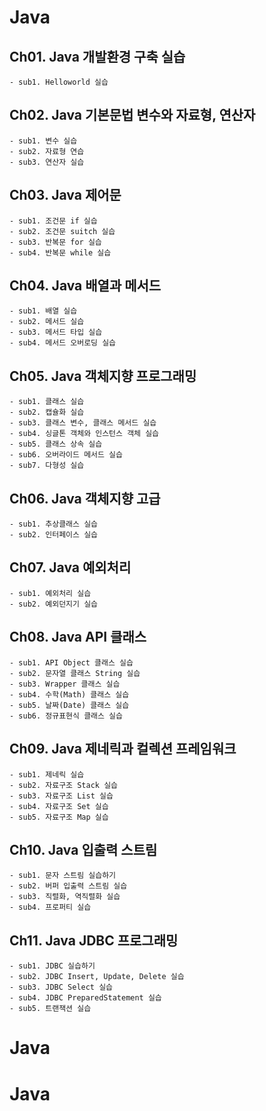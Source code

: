 # Java

## Ch01. Java 개발환경 구축 실습
	- sub1. Helloworld 실습

## Ch02. Java 기본문법 변수와 자료형, 연산자
	- sub1. 변수 실습
	- sub2. 자료형 연습
	- sub3. 연산자 실습

## Ch03. Java 제어문
	- sub1. 조건문 if 실습
	- sub2. 조건문 suitch 실습
	- sub3. 반복문 for 실습
	- sub4. 반복문 while 실습
	
## Ch04. Java 배열과 메서드
	- sub1. 배열 실습
	- sub2. 메서드 실습
	- sub3. 메서드 타입 실습
	- sub4. 메서드 오버로딩 실습
	
## Ch05. Java 객체지향 프로그래밍
	- sub1.	클래스 실습
	- sub2.	캡슐화 실습
	- sub3.	클래스 변수, 클래스 메서드 실습
	- sub4.	싱글톤 객체와 인스턴스 객체 실습
	- sub5.	클래스 상속 실습
	- sub6. 오버라이드 메서드 실습
	- sub7.	다형성 실습
	
## Ch06. Java 객체지향 고급
	- sub1.	추상클래스 실습
	- sub2.	인터페이스 실습
	
## Ch07. Java 예외처리
	- sub1.	예외처리 실습
	- sub2. 예외던지기 실습
	
## Ch08. Java API 클래스
	- sub1.	API Object 클래스 실습
	- sub2.	문자열 클래스 String 실습
	- sub3.	Wrapper 클래스 실습
	- sub4. 수학(Math) 클래스 실습
	- sub5. 날짜(Date) 클래스 실습
	- sub6.	정규표현식 클래스 실습

## Ch09. Java 제네릭과 컬렉션 프레임워크
	- sub1.	제네릭 실습
	- sub2.	자료구조 Stack 실습
	- sub3.	자료구조 List 실습
	- sub4.	자료구조 Set 실습
	- sub5.	자료구조 Map 실습

## Ch10. Java 입출력 스트림
	- sub1.	문자 스트림 실습하기
	- sub2.	버퍼 입출력 스트림 실습
	- sub3.	직렬화, 역직렬화 실습
	- sub4.	프로퍼티 실습

## Ch11. Java JDBC 프로그래밍
	- sub1.	JDBC 실습하기
	- sub2.	JDBC Insert, Update, Delete 실습
	- sub3.	JDBC Select 실습
	- sub4.	JDBC PreparedStatement 실습
	- sub5.	트랜잭션 실습
	

# Java
# Java

